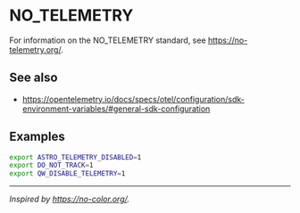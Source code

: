 # NO_TELEMETRY

For information on the NO_TELEMETRY standard, see <https://no-telemetry.org/>.

## See also

- <https://opentelemetry.io/docs/specs/otel/configuration/sdk-environment-variables/#general-sdk-configuration>

## Examples

```sh
export ASTRO_TELEMETRY_DISABLED=1
export DO_NOT_TRACK=1
export QW_DISABLE_TELEMETRY=1
```

----

*Inspired by <https://no-color.org/>.*

